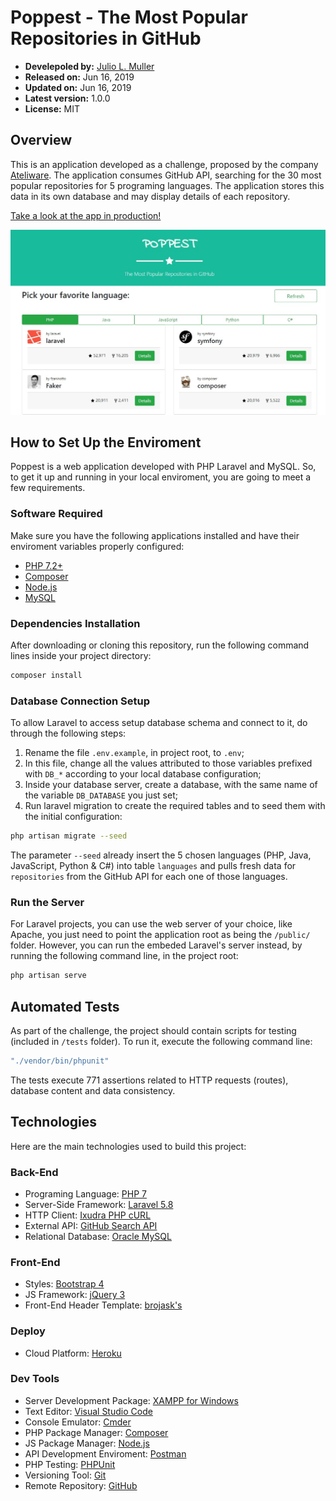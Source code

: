 
# Poppest - The Most Popular Repositories in GitHub

- **Develepoled by:** [Julio L. Muller](https://github.com/juliolmuller)
- **Released on:** Jun 16, 2019
- **Updated on:** Jun 16, 2019
- **Latest version:** 1.0.0
- **License:** MIT

## Overview

This is an application developed as a challenge, proposed by the company [Ateliware](https://ateliware.com.br/). The application consumes GitHub API, searching for the 30 most popular repositories for 5 programing languages. The application stores this data in its own database and may display details of each repository.

[Take a look at the app in production!](https://poppest.herokuapp.com/)

![Poppest snapshot](./app-overview.jpg)

## How to Set Up the Enviroment

Poppest is a web application developed with PHP Laravel and MySQL. So, to get it up and running in your local enviroment, you are going to meet a few requirements.

### Software Required

Make sure you have the following applications installed and have their enviroment variables properly configured:

- [PHP 7.2+](https://php.net/)
- [Composer](https://getcomposer.org/)
- [Node.js](https://nodejs.org/)
- [MySQL](https://www.mysql.com/)

### Dependencies Installation

After downloading or cloning this repository, run the following command lines inside your project directory:

```bash
composer install
```

### Database Connection Setup

To allow Laravel to access setup database schema and connect to it, do through the following steps:

1. Rename the file `.env.example`, in project root, to `.env`;
2. In this file, change all the values attributed to those variables prefixed with `DB_*` according to your local database configuration;
3. Inside your database server, create a database, with the same name of the variable `DB_DATABASE` you just set;
4. Run laravel migration to create the required tables and to seed them with the initial configuration:

```bash
php artisan migrate --seed
```

The parameter `--seed` already insert the 5 chosen languages (PHP, Java, JavaScript, Python & C#) into table `languages` and pulls fresh data for `repositories` from the GitHub API for each one of those languages.

### Run the Server

For Laravel projects, you can use the web server of your choice, like Apache, you just need to point the application root as being the `/public/` folder. However, you can run the embeded Laravel's server instead, by running the following command line, in the project root:

```bash
php artisan serve
```

## Automated Tests

As part of the challenge, the project should contain scripts for testing (included in `/tests` folder). To run it, execute the following command line:

```bash
"./vendor/bin/phpunit"
```

The tests execute 771 assertions related to HTTP requests (routes), database content and data consistency.

## Technologies

Here are the main technologies used to build this project:

### Back-End

- Programing Language: [PHP 7](https://php.net/)
- Server-Side Framework: [Laravel 5.8](https://laravel.com/)
- HTTP Client: [Ixudra PHP cURL](https://github.com/ixudra/curl)
- External API: [GitHub Search API](https://developer.github.com/v3/search/)
- Relational Database: [Oracle MySQL](https://www.mysql.com/)

### Front-End

- Styles: [Bootstrap 4](https://getbootstrap.com/)
- JS Framework: [jQuery 3](https://jquery.com/)
- Front-End Header Template: [brojask's](https://bootsnipp.com/brojask)

### Deploy

- Cloud Platform: [Heroku](https://www.heroku.com/)

### Dev Tools

- Server Development Package: [XAMPP for Windows](https://www.apachefriends.org/pt_br/index.html)
- Text Editor: [Visual Studio Code](https://code.visualstudio.com/)
- Console Emulator: [Cmder](https://cmder.net/)
- PHP Package Manager: [Composer](https://getcomposer.org/)
- JS Package Manager: [Node.js](https://nodejs.org/en/)
- API Development Enviroment: [Postman](https://www.getpostman.com/)
- PHP Testing: [PHPUnit](https://phpunit.de/)
- Versioning Tool: [Git](https://git-scm.com/)
- Remote Repository: [GitHub](https://github.com/)
